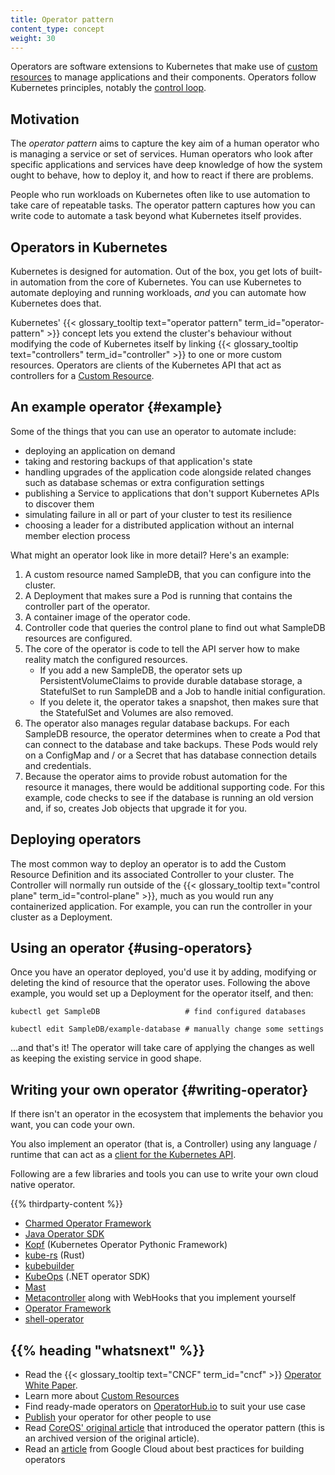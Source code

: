 ```yaml
---
title: Operator pattern
content_type: concept
weight: 30
---
```


<!-- overview -->

Operators are software extensions to Kubernetes that make use of
[custom resources](/docs/concepts/extend-kubernetes/api-extension/custom-resources/)
to manage applications and their components. Operators follow
Kubernetes principles, notably the [control loop](/docs/concepts/architecture/controller).

<!-- body -->

## Motivation

The _operator pattern_ aims to capture the key aim of a human operator who
is managing a service or set of services. Human operators who look after
specific applications and services have deep knowledge of how the system
ought to behave, how to deploy it, and how to react if there are problems.

People who run workloads on Kubernetes often like to use automation to take
care of repeatable tasks. The operator pattern captures how you can write
code to automate a task beyond what Kubernetes itself provides.

## Operators in Kubernetes

Kubernetes is designed for automation. Out of the box, you get lots of
built-in automation from the core of Kubernetes. You can use Kubernetes
to automate deploying and running workloads, *and* you can automate how
Kubernetes does that.

Kubernetes' {{< glossary_tooltip text="operator pattern" term_id="operator-pattern" >}}
concept lets you extend the cluster's behaviour without modifying the code of Kubernetes
itself by linking {{< glossary_tooltip text="controllers" term_id="controller" >}} to
one or more custom resources. Operators are clients of the Kubernetes API that act as
controllers for a [Custom Resource](/docs/concepts/extend-kubernetes/api-extension/custom-resources/).

## An example operator {#example}

Some of the things that you can use an operator to automate include:

* deploying an application on demand
* taking and restoring backups of that application's state
* handling upgrades of the application code alongside related changes such
  as database schemas or extra configuration settings
* publishing a Service to applications that don't support Kubernetes APIs to
  discover them
* simulating failure in all or part of your cluster to test its resilience
* choosing a leader for a distributed application without an internal
  member election process

What might an operator look like in more detail? Here's an example:

1. A custom resource named SampleDB, that you can configure into the cluster.
2. A Deployment that makes sure a Pod is running that contains the
   controller part of the operator.
3. A container image of the operator code.
4. Controller code that queries the control plane to find out what SampleDB
   resources are configured.
5. The core of the operator is code to tell the API server how to make
   reality match the configured resources.
   * If you add a new SampleDB, the operator sets up PersistentVolumeClaims
     to provide durable database storage, a StatefulSet to run SampleDB and
     a Job to handle initial configuration.
   * If you delete it, the operator takes a snapshot, then makes sure that
     the StatefulSet and Volumes are also removed.
6. The operator also manages regular database backups. For each SampleDB
   resource, the operator determines when to create a Pod that can connect
   to the database and take backups. These Pods would rely on a ConfigMap
   and / or a Secret that has database connection details and credentials.
7. Because the operator aims to provide robust automation for the resource
   it manages, there would be additional supporting code. For this example,
   code checks to see if the database is running an old version and, if so,
   creates Job objects that upgrade it for you.

## Deploying operators

The most common way to deploy an operator is to add the
Custom Resource Definition and its associated Controller to your cluster.
The Controller will normally run outside of the
{{< glossary_tooltip text="control plane" term_id="control-plane" >}},
much as you would run any containerized application.
For example, you can run the controller in your cluster as a Deployment.

## Using an operator {#using-operators}

Once you have an operator deployed, you'd use it by adding, modifying or
deleting the kind of resource that the operator uses. Following the above
example, you would set up a Deployment for the operator itself, and then:

```shell
kubectl get SampleDB                   # find configured databases

kubectl edit SampleDB/example-database # manually change some settings
```

&hellip;and that's it! The operator will take care of applying the changes
as well as keeping the existing service in good shape.

## Writing your own operator {#writing-operator}

If there isn't an operator in the ecosystem that implements the behavior you
want, you can code your own. 

You also implement an operator (that is, a Controller) using any language / runtime
that can act as a [client for the Kubernetes API](/docs/reference/using-api/client-libraries/).

Following are a few libraries and tools you can use to write your own cloud native
operator.

{{% thirdparty-content %}}

* [Charmed Operator Framework](https://juju.is/)
* [Java Operator SDK](https://github.com/operator-framework/java-operator-sdk)
* [Kopf](https://github.com/nolar/kopf) (Kubernetes Operator Pythonic Framework)
* [kube-rs](https://kube.rs/) (Rust)
* [kubebuilder](https://book.kubebuilder.io/)
* [KubeOps](https://dotnet.github.io/dotnet-operator-sdk/) (.NET operator SDK)
* [Mast](https://docs.ansi.services/mast/user_guide/operator/)
* [Metacontroller](https://metacontroller.github.io/metacontroller/intro.html) along with WebHooks that
  you implement yourself
* [Operator Framework](https://operatorframework.io)
* [shell-operator](https://github.com/flant/shell-operator)

## {{% heading "whatsnext" %}}


* Read the {{< glossary_tooltip text="CNCF" term_id="cncf" >}}
  [Operator White Paper](https://github.com/cncf/tag-app-delivery/blob/163962c4b1cd70d085107fc579e3e04c2e14d59c/operator-wg/whitepaper/Operator-WhitePaper_v1-0.md).
* Learn more about [Custom Resources](/docs/concepts/extend-kubernetes/api-extension/custom-resources/)
* Find ready-made operators on [OperatorHub.io](https://operatorhub.io/) to suit your use case
* [Publish](https://operatorhub.io/) your operator for other people to use
* Read [CoreOS' original article](https://web.archive.org/web/20170129131616/https://coreos.com/blog/introducing-operators.html)
  that introduced the operator pattern (this is an archived version of the original article).
* Read an [article](https://cloud.google.com/blog/products/containers-kubernetes/best-practices-for-building-kubernetes-operators-and-stateful-apps)
  from Google Cloud about best practices for building operators

